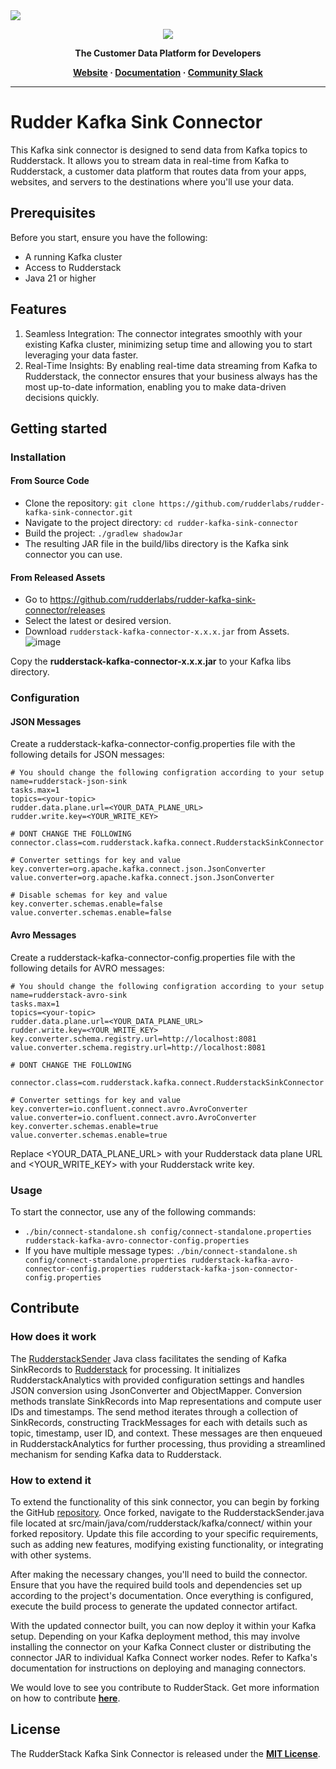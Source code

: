 <a href="https://codecov.io/gh/rudderlabs/rudder-kafka-sink-connector" >
 <img src="https://codecov.io/gh/rudderlabs/rudder-kafka-sink-connector/graph/badge.svg?token=eThyQCVghX"/>
</a>

<p align="center">
  <a href="https://rudderstack.com/">
    <img src="https://user-images.githubusercontent.com/59817155/121357083-1c571300-c94f-11eb-8cc7-ce6df13855c9.png">
  </a>
</p>

<p align="center"><b>The Customer Data Platform for Developers</b></p>

<p align="center">
  <b>
    <a href="https://rudderstack.com">Website</a>
    ·
    <a href="">Documentation</a>
    ·
    <a href="https://rudderstack.com/join-rudderstack-slack-community">Community Slack</a>
  </b>
</p>

---

# Rudder Kafka Sink Connector

This Kafka sink connector is designed to send data from Kafka topics to Rudderstack. It allows you to stream data in real-time from Kafka to Rudderstack, a customer data platform that routes data from your apps, websites, and servers to the destinations where you'll use your data.

## Prerequisites

Before you start, ensure you have the following:

* A running Kafka cluster
* Access to Rudderstack
* Java 21 or higher

## Features
1. Seamless Integration: The connector integrates smoothly with your existing Kafka cluster, minimizing setup time and allowing you to start leveraging your data faster.
1. Real-Time Insights: By enabling real-time data streaming from Kafka to Rudderstack, the connector ensures that your business always has the most up-to-date information, enabling you to make data-driven decisions quickly.

## Getting started
### Installation
#### From Source Code
* Clone the repository: `git clone https://github.com/rudderlabs/rudder-kafka-sink-connector.git`
* Navigate to the project directory: `cd rudder-kafka-sink-connector`
* Build the project: `./gradlew shadowJar`
* The resulting JAR file in the build/libs directory is the Kafka sink connector you can use.

#### From Released Assets
* Go to https://github.com/rudderlabs/rudder-kafka-sink-connector/releases
* Select the latest or desired version.
* Download `rudderstack-kafka-connector-x.x.x.jar` from Assets.
  ![image](https://github.com/rudderlabs/rudder-kafka-sink-connector/assets/33080863/b4eb8024-bd15-4472-89e3-137351fc594a)

Copy the **rudderstack-kafka-connector-x.x.x.jar** to your Kafka libs directory.

### Configuration
#### JSON Messages
Create a rudderstack-kafka-connector-config.properties file with the following details for JSON messages:
```
# You should change the following configration according to your setup
name=rudderstack-json-sink
tasks.max=1
topics=<your-topic>
rudder.data.plane.url=<YOUR_DATA_PLANE_URL>
rudder.write.key=<YOUR_WRITE_KEY>

# DONT CHANGE THE FOLLOWING
connector.class=com.rudderstack.kafka.connect.RudderstackSinkConnector

# Converter settings for key and value
key.converter=org.apache.kafka.connect.json.JsonConverter
value.converter=org.apache.kafka.connect.json.JsonConverter

# Disable schemas for key and value
key.converter.schemas.enable=false
value.converter.schemas.enable=false
```
#### Avro Messages
Create a rudderstack-kafka-connector-config.properties file with the following details for AVRO messages:
```
# You should change the following configration according to your setup
name=rudderstack-avro-sink
tasks.max=1
topics=<your-topic>
rudder.data.plane.url=<YOUR_DATA_PLANE_URL>
rudder.write.key=<YOUR_WRITE_KEY>
key.converter.schema.registry.url=http://localhost:8081
value.converter.schema.registry.url=http://localhost:8081

# DONT CHANGE THE FOLLOWING

connector.class=com.rudderstack.kafka.connect.RudderstackSinkConnector

# Converter settings for key and value
key.converter=io.confluent.connect.avro.AvroConverter
value.converter=io.confluent.connect.avro.AvroConverter
key.converter.schemas.enable=true
value.converter.schemas.enable=true
```
Replace <YOUR_DATA_PLANE_URL> with your Rudderstack data plane URL and <YOUR_WRITE_KEY> with your Rudderstack write key.

### Usage
To start the connector, use any of the following commands:
* `./bin/connect-standalone.sh config/connect-standalone.properties rudderstack-kafka-avro-connector-config.properties`
* If you have multiple message types: `./bin/connect-standalone.sh config/connect-standalone.properties rudderstack-kafka-avro-connector-config.properties rudderstack-kafka-json-connector-config.properties`

## Contribute
### How does it work
The [RudderstackSender](src/main/java/com/rudderstack/kafka/connect/RudderstackSender.java) Java class facilitates the sending of Kafka SinkRecords to [Rudderstack](https://rudderstack.com/) for processing. It initializes RudderstackAnalytics with provided configuration settings and handles JSON conversion using JsonConverter and ObjectMapper. Conversion methods translate SinkRecords into Map representations and compute user IDs and timestamps. The send method iterates through a collection of SinkRecords, constructing TrackMessages for each with details such as topic, timestamp, user ID, and context. These messages are then enqueued in RudderstackAnalytics for further processing, thus providing a streamlined mechanism for sending Kafka data to Rudderstack.
### How to extend it
To extend the functionality of this sink connector, you can begin by forking the GitHub [repository](https://github.com/rudderlabs/rudder-kafka-sink-connector). Once forked, navigate to the RudderstackSender.java file located at src/main/java/com/rudderstack/kafka/connect/ within your forked repository. Update this file according to your specific requirements, such as adding new features, modifying existing functionality, or integrating with other systems.

After making the necessary changes, you'll need to build the connector. Ensure that you have the required build tools and dependencies set up according to the project's documentation. Once everything is configured, execute the build process to generate the updated connector artifact.

With the updated connector built, you can now deploy it within your Kafka setup. Depending on your Kafka deployment method, this may involve installing the connector on your Kafka Connect cluster or distributing the connector JAR to individual Kafka Connect worker nodes. Refer to Kafka's documentation for instructions on deploying and managing connectors.

We would love to see you contribute to RudderStack. Get more information on how to contribute [**here**](CONTRIBUTING.md).

## License

The RudderStack Kafka Sink Connector is released under the [**MIT License**](https://opensource.org/licenses/MIT).
